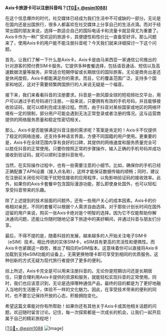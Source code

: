 **Axis卡旅游卡可以注册抖音吗？[[TG💪+ @esim1088](https://t.me/s/esim1088)]**

在这个信息爆炸的时代，社交媒体已经成为我们生活中不可或缺的一部分。无论是在国内还是出国旅行，很多人都喜欢在社交媒体上分享自己的生活点滴。而对于经常出国的朋友来说，选择一款适合自己的国际电话卡和流量卡就显得尤为重要了。Axis卡作为一种广受欢迎的旅游卡，其便捷性和性价比一直备受好评。那么问题来了，使用Axis卡的用户能不能注册抖音呢？今天我们就来详细探讨一下这个问题。

首先，让我们了解一下什么是Axis卡。Axis卡是由马来西亚一家通信公司推出的针对游客的预付费SIM卡服务。它提供多种套餐选择，包括语音通话、短信以及高速数据流量等服务，非常适合短期停留或长期居住的国际旅客。无论是商务出差还是休闲度假，Axis卡都能满足你的需求。而且，它的覆盖范围广泛，支持多个国家和地区，这对于需要频繁跨国旅行的人来说无疑是一个福音。

接下来，我们来看看抖音的注册要求。抖音是一款风靡全球的短视频社交平台，用户可以通过手机号码进行注册。一般来说，只要拥有有效的手机号码，并且能够接收验证码，就可以顺利完成注册过程。然而，由于抖音对某些国家或地区的网络环境有一定的限制，部分用户可能会遇到无法正常登录或者注册的情况。这与运营商提供的网络服务质量和稳定性密切相关。

那么，Axis卡是否能够满足抖音注册的需求呢？答案是肯定的！Axis卡不仅提供了稳定的网络连接，还支持多种语言界面，方便不同国籍的用户使用。更重要的是，Axis卡在全球范围内享有良好的口碑，其提供的网络速度和服务质量完全可以胜任抖音的正常使用。只要你按照正常的步骤操作，输入正确的手机号码并成功接收到验证码，就可以顺利注册抖音账号。

当然，在实际操作过程中，也有一些需要注意的小细节。比如，确保你的手机已经正确配置了APN设置（接入点名称），这样才能保证数据传输的顺畅；同时，建议在注册前关闭任何可能干扰短信接收的应用程序，以免影响验证码的接收效率。此外，如果你的Axis卡套餐中包含国际漫游功能，那么即使身处国外，也可以轻松享受抖音带来的乐趣。

除了上述提到的技术层面的问题外，还有一些用户关心的成本因素。Axis卡的价格相对亲民，不同的套餐可以根据个人需求自由选择。对于那些计划长时间在国外逗留的用户来说，购买一张Axis卡绝对是个明智的选择。因为它不仅能帮助你解决通讯问题，还能让你随时随地记录下旅途中的美好瞬间，并通过抖音与朋友们分享。

最后，不得不提的是，随着科技的发展，越来越多的人开始关注电子SIM卡（eSIM）技术。相比传统的实体SIM卡，eSIM具有更高的灵活性和便携性。而Axis卡也紧跟这一趋势，推出了相应的eSIM版本。这意味着你可以直接将Axis卡加载到支持eSIM功能的设备上，无需更换物理卡即可享受到相同的优质服务。这种创新的方式无疑为现代旅行者提供了更多的便利。

综上所述，Axis卡完全是可以用来注册抖音的。无论你是短期访问还是长期居住，只要合理利用Axis卡提供的资源和服务，就能轻松实现抖音的正常使用。同时，我们也应该意识到，无论是选择哪种通信产品，最终的目的都是为了更好地融入当地的生活圈子，体验不一样的文化魅力。因此，在享受技术带来的便利的同时，也不要忘记保持开放的心态，积极拥抱变化。

希望这篇文章能对你有所帮助！如果你还有其他关于Axis卡或其他相关话题的问题，欢迎随时留言讨论。记住，每一次探索都是一次成长的机会，让我们一起开启属于自己的精彩旅程吧！

[[TG💪+ @esim1088](https://t.me/s/esim1088) ![Image](https://i.postimg.cc/4NQfJmqS/Snipaste-2025-05-13-00-14-12.png)]